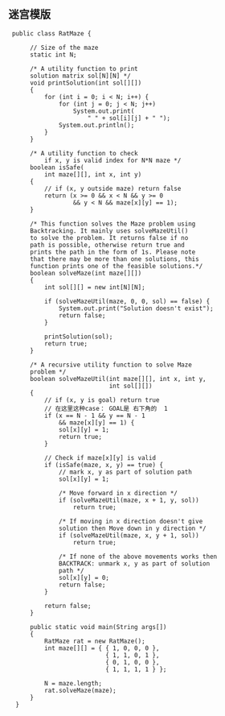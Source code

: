   ## 迷宫模版
     
     public class RatMaze { 

          // Size of the maze 
          static int N; 

          /* A utility function to print  
          solution matrix sol[N][N] */
          void printSolution(int sol[][]) 
          { 
              for (int i = 0; i < N; i++) { 
                  for (int j = 0; j < N; j++) 
                      System.out.print( 
                          " " + sol[i][j] + " "); 
                  System.out.println(); 
              } 
          } 

          /* A utility function to check  
              if x, y is valid index for N*N maze */
          boolean isSafe( 
              int maze[][], int x, int y) 
          { 
              // if (x, y outside maze) return false 
              return (x >= 0 && x < N && y >= 0
                      && y < N && maze[x][y] == 1); 
          } 

          /* This function solves the Maze problem using  
          Backtracking. It mainly uses solveMazeUtil()  
          to solve the problem. It returns false if no  
          path is possible, otherwise return true and  
          prints the path in the form of 1s. Please note  
          that there may be more than one solutions, this  
          function prints one of the feasible solutions.*/
          boolean solveMaze(int maze[][]) 
          { 
              int sol[][] = new int[N][N]; 

              if (solveMazeUtil(maze, 0, 0, sol) == false) { 
                  System.out.print("Solution doesn't exist"); 
                  return false; 
              } 

              printSolution(sol); 
              return true; 
          } 

          /* A recursive utility function to solve Maze  
          problem */
          boolean solveMazeUtil(int maze[][], int x, int y, 
                                int sol[][]) 
          { 
              // if (x, y is goal) return true 
              // 在这里这种case： GOAL是 右下角的  1  
              if (x == N - 1 && y == N - 1
                  && maze[x][y] == 1) { 
                  sol[x][y] = 1; 
                  return true; 
              } 

              // Check if maze[x][y] is valid 
              if (isSafe(maze, x, y) == true) { 
                  // mark x, y as part of solution path 
                  sol[x][y] = 1; 

                  /* Move forward in x direction */
                  if (solveMazeUtil(maze, x + 1, y, sol)) 
                      return true; 

                  /* If moving in x direction doesn't give  
                  solution then Move down in y direction */
                  if (solveMazeUtil(maze, x, y + 1, sol)) 
                      return true; 

                  /* If none of the above movements works then  
                  BACKTRACK: unmark x, y as part of solution  
                  path */
                  sol[x][y] = 0; 
                  return false; 
              } 

              return false; 
          } 

          public static void main(String args[]) 
          { 
              RatMaze rat = new RatMaze(); 
              int maze[][] = { { 1, 0, 0, 0 }, 
                               { 1, 1, 0, 1 }, 
                               { 0, 1, 0, 0 }, 
                               { 1, 1, 1, 1 } }; 

              N = maze.length; 
              rat.solveMaze(maze); 
          } 
      } 
